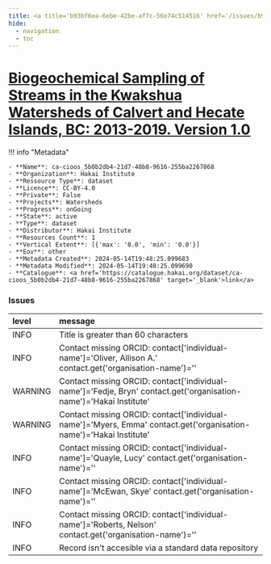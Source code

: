 ```yaml
---
title: <a title='b93bf6ea-6ebe-42be-af7c-56e74c514516' href='/issues/b93bf6ea-6ebe-42be-af7c-56e74c514516/' target='_blank'>Biogeochemical Sampling of Streams in the Kwakshua Watersheds of Calvert and Hecate Islands, BC: 2013-2019. Version 1.0</a>
hide:
  - navigation
  - toc
---
```


# <a title='b93bf6ea-6ebe-42be-af7c-56e74c514516' href='/issues/b93bf6ea-6ebe-42be-af7c-56e74c514516/' target='_blank'>Biogeochemical Sampling of Streams in the Kwakshua Watersheds of Calvert and Hecate Islands, BC: 2013-2019. Version 1.0</a>

<div id='map'></div>

!!! info "Metadata"
    
    - **Name**: ca-cioos_5b0b2db4-21d7-48b8-9616-255ba2267868 
    - **Organization**: Hakai Institute 
    - **Ressource Type**: dataset 
    - **Licence**: CC-BY-4.0 
    - **Private**: False 
    - **Projects**: Watersheds 
    - **Progress**: onGoing 
    - **State**: active 
    - **Type**: dataset 
    - **Distributor**: Hakai Institute 
    - **Resources Count**: 1 
    - **Vertical Extent**: [{'max': '0.0', 'min': '0.0'}] 
    - **Eov**: other 
    - **Metadata Created**: 2024-05-14T19:48:25.099683 
    - **Metadata Modified**: 2024-05-14T19:48:25.099690 
    - **Catalogue**: <a href='https://catalogue.hakai.org/dataset/ca-cioos_5b0b2db4-21d7-48b8-9616-255ba2267868' target='_blank'>link</a> 

### Issues

| level   | message                                                                                                            |
|:--------|:-------------------------------------------------------------------------------------------------------------------|
| INFO    | Title is greater than 60 characters                                                                                |
| INFO    | Contact missing ORCID: contact['individual-name']='Oliver, Allison A.' contact.get('organisation-name')=''         |
| WARNING | Contact missing ORCID: contact['individual-name']='Fedje, Bryn' contact.get('organisation-name')='Hakai Institute' |
| WARNING | Contact missing ORCID: contact['individual-name']='Myers, Emma' contact.get('organisation-name')='Hakai Institute' |
| INFO    | Contact missing ORCID: contact['individual-name']='Quayle, Lucy' contact.get('organisation-name')=''               |
| INFO    | Contact missing ORCID: contact['individual-name']='McEwan, Skye' contact.get('organisation-name')=''               |
| INFO    | Contact missing ORCID: contact['individual-name']='Roberts, Nelson' contact.get('organisation-name')=''            |
| INFO    | Record isn't accesible via a standard data repository                                                              |

<script>
   document.addEventListener("DOMContentLoaded", function() {
    var map = L.map('map').setView([51.505, -125.09], 5);
    L.tileLayer('https://tile.openstreetmap.org/{z}/{x}/{y}.png', {
        maxZoom: 19,
        attribution: '&copy; <a href="http://www.openstreetmap.org/copyright">OpenStreetMap</a>'
    }).addTo(map);
    var geojsonFeature = {
        "type": "Feature",
        "properties": {
            "name" : "<a title='b93bf6ea-6ebe-42be-af7c-56e74c514516' href='/issues/b93bf6ea-6ebe-42be-af7c-56e74c514516/' target='_blank'>Biogeochemical Sampling of Streams in the Kwakshua Watersheds of Calvert and Hecate Islands, BC: 2013-2019. Version 1.0</a>"
        },
        "geometry": {'type': 'Polygon', 'coordinates': [[[-128.98931373, 50.8340959], [-127.03580726, 50.8340959], [-127.03580726, 52.33530479], [-128.98931373, 52.33530479], [-128.98931373, 50.8340959]]]}
    }
    L.geoJSON(geojsonFeature).addTo(map);
   })
</script>